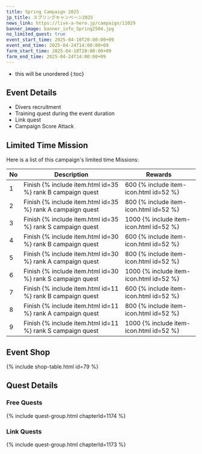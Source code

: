 ```yaml
---
title: Spring Campaign 2025
jp_title: スプリングキャンペーン2025
news_link: https://live-a-hero.jp/campaign/11029
banner_image: banner_info_Spring2504.jpg
no_limited_quest: true
event_start_time: 2025-04-10T20:00:00+09
event_end_time: 2025-04-24T14:00:00+09
farm_start_time: 2025-04-10T20:00:00+09
farm_end_time: 2025-04-24T14:00:00+09
---
```


* this will be unordered
{:toc}

## Event Details

- Divers recruitment
- Training quest during the event duration
- Link quest
- Campaign Score Attack

## Limited Time Mission

Here is a list of this campaign's limited time Missions:

| No | Description | Rewards |
|----|-----------------------------------------------------------|----------------|
| 1  | Finish {% include item.html id=35 %} rank B campaign quest | 600 {% include item-icon.html id=52 %} |
| 2  | Finish {% include item.html id=35 %} rank A campaign quest | 800 {% include item-icon.html id=52 %} |
| 3  | Finish {% include item.html id=35 %} rank S campaign quest | 1000 {% include item-icon.html id=52 %} |
| 4  | Finish {% include item.html id=30 %} rank B campaign quest | 600 {% include item-icon.html id=52 %} |
| 5  | Finish {% include item.html id=30 %} rank A campaign quest | 800 {% include item-icon.html id=52 %} |
| 6  | Finish {% include item.html id=30 %} rank S campaign quest | 1000 {% include item-icon.html id=52 %} |
| 7  | Finish {% include item.html id=11 %} rank B campaign quest | 600 {% include item-icon.html id=52 %} |
| 8  | Finish {% include item.html id=11 %} rank A campaign quest | 800 {% include item-icon.html id=52 %} |
| 9  | Finish {% include item.html id=11 %} rank S campaign quest | 1000 {% include item-icon.html id=52 %} |

## Event Shop

{% include shop-table.html id=79 %}

## Quest Details

### Free Quests

{% include quest-group.html chapterId=1174 %}

### Link Quests

{% include quest-group.html chapterId=1173 %}
